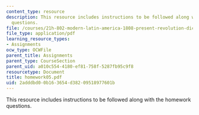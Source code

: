 ```yaml
---
content_type: resource
description: This resource includes instructions to be followed along with the homework
  questions.
file: /courses/21h-802-modern-latin-america-1808-present-revolution-dictatorship-democracy-spring-2005/2adddbd00b163654d38209518977601b_homework05.pdf
file_type: application/pdf
learning_resource_types:
- Assignments
ocw_type: OCWFile
parent_title: Assignments
parent_type: CourseSection
parent_uid: a010c554-4180-ef81-758f-5287fb95c9f8
resourcetype: Document
title: homework05.pdf
uid: 2adddbd0-0b16-3654-d382-09518977601b
---
```

This resource includes instructions to be followed along with the homework questions.

